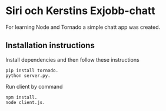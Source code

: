 # Siri och Kerstins Exjobb-chatt

For learning Node and Tornado a simple chatt app was created. 

## Installation instructions

Install dependencies and then follow these instructions

	pip install tornado.
	python server.py.

Run client by command

	npm install.
	node client.js.